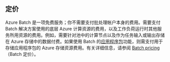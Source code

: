 ## 定价

Azure Batch 是一项免费服务；你不需要支付批处理帐户本身的费用。需要支付 Batch 解决方案使用的底层 Azure 计算资源的费用，以及工作负荷运行时其他服务所用资源的费用。例如，需要针对池中的计算节点以及作为任务输入或输出存储在 Azure 存储中的数据付费。如果使用 Batch 的[应用程序包](/documentation/articles/batch-application-packages/)功能，则需支付用于存储应用程序包的 Azure 存储资源费用。有关详细信息，请参阅 [Batch pricing](/pricing/details/batch/)（Batch 定价）。

<!---HONumber=Mooncake_0116_2017-->